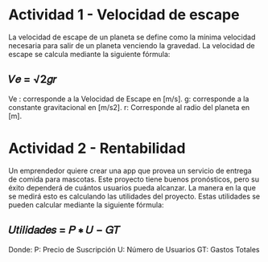 # Actividad 1 - Velocidad de escape
La velocidad de escape de un planeta se define como la mínima velocidad necesaria para 
salir de un planeta venciendo la gravedad.
La velocidad de escape se calcula mediante la siguiente fórmula:
## 𝑉𝑒 = √2𝑔𝑟
Ve : corresponde a la Velocidad de Escape en [m/s].
g: corresponde a la constante gravitacional en [m/s2].
r: Corresponde al radio del planeta en [m].




# Actividad 2 - Rentabilidad
Un emprendedor quiere crear una app que provea un servicio de entrega de comida para 
mascotas. Este proyecto tiene buenos pronósticos, pero su éxito dependerá de cuántos 
usuarios pueda alcanzar. La manera en la que se medirá esto es calculando las utilidades del 
proyecto. Estas utilidades se pueden calcular mediante la siguiente fórmula:
## 𝑈𝑡𝑖𝑙𝑖𝑑𝑎𝑑𝑒𝑠 = 𝑃 ∗ 𝑈 − 𝐺𝑇
Donde:
P: Precio de Suscripción
U: Número de Usuarios
GT: Gastos Totales
